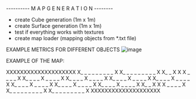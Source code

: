 ---------- M A P   G E N E R A T I O N --------

- create Cube generation (1m x 1m)
- create Surface generation (1m x 1m)
- test if everything works with textures 
- create map loader (mapping objects from *.txt file)

EXAMPLE METRICS FOR DIFFERENT OBJECTS
![image](https://github.com/user-attachments/assets/08f051f9-8d91-434e-a946-b63a07423236)

EXAMPLE OF THE MAP:

XXXXXXXXXXXXXXXXXXXX
X_ _ _ _ _ _ _ _ _ X
X_ _ _ _ _ _ _ _ _ X
X_ _ X X X _ _ _ _ X
X_ _ _ _ X _ _ _ _ X
X_ _ _ _ X _ _ _ _ X
X_ _ _ _ X _ _ _ _ X
X_ _ _ _ X _ _ _ _ X
X_ _ _ _ X _ _ _ _ X
X_ _ _ _ X _ _ _ _ X
X_ _ _ _ X _ _ _ _ X
X_ _ X X X _ _ _ _ X
X_ _ _ _ _ _ _ _ _ X
X_ _ _ _ _ _ _ _ _ X
XXXXXXXXXXXXXXXXXXXX

